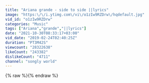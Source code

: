 ```yaml
---
title: "Ariana grande - side to side ||lyrics"
image: "https:\/\/i.ytimg.com\/vi\/o1zIw9RZDrw\/hqdefault.jpg"
vid_id: "o1zIw9RZDrw"
categories: "Music"
tags: ["Ariana","grande","||lyrics"]
date: "2021-10-30T08:33:17+03:00"
vid_date: "2019-02-24T02:40:25Z"
duration: "PT3M42S"
viewcount: "28322638"
likeCount: "243382"
dislikeCount: "4711"
channel: "songly world"
---
```

{% raw %}{% endraw %}
